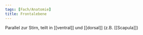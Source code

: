 ```yaml
---
tags: [Fach/Anatomie]
title: Frontalebene
---
```

Parallel zur Stirn, teilt in [[ventral]] und [[dorsal]] (z.B. [[Scapula]])
